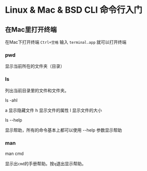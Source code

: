 # Linux & Mac & BSD  CLI 命令行入门


## 在Mac里打开终端

在Mac下打开终端  `Ctrl+空格` 输入 `terminal.app` 就可以打开终端

### pwd

显示当前所在的文件夹（目录）

### ls

列出当前目录里的文件和文件夹。

ls -ahl

a 显示隐藏文件
h 显示文件的属性
l 显示文件的大小

ls --help

显示帮助，所有的命令基本上都可以使用 --help 参数显示帮助 

### man

man cmd

显示出`cmd`的手册帮助。按`q`退出显示帮助。
